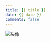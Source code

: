 ```yaml
---
title: {{ title }}
date: {{ date }}
comments: false
---
```

![头像](http://p3goxj4ar.bkt.clouddn.com/18-2-2/9953903.jpg?imageView2/0/q/75|watermark/2/text/bXJzb29uZy5jb20=/font/5qW35L2T/fontsize/600/fill/IzAwMDAwMA==/dissolve/100/gravity/SouthEast/dx/10/dy/10
)